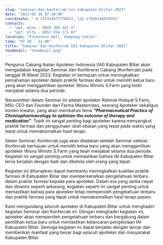 ```yaml
---
slug: "seminar-dan-konfercab-iai-kabupaten-blitar-2023"
date: "2023-03-18 07:30:00"
coordinate: "-8.155319477778617, 112.17016148470591"
contacts:
  - "apt. Aina - 0856 369 161 4"
  - "apt. Ulfa - 0857 354 371 87"
location: "Forestero Hall, Kampung Coklat"
time: "07.30 - 12.00"
title: "Seminar dan Konfercab IAI Kabupaten Blitar 2023"
thumbnail: "thumbnail.png"
---
```


Pengurus Cabang Ikatan Apoteker Indonesia (IAI) Kabupaten Blitar akan mengadakan kegiatan Seminar dan Konferensi Cabang (Konfercab) pada tanggal 18 Maret 2023. Kegiatan ini bertujuan untuk meningkatkan pemahaman apoteker dalam praktik farmasi dan untuk memilih ketua baru yang akan menggantikan apoteker Wisnu Winoto S.Farm yang telah menjabat selama dua periode.

Narasumber dalam Seminar ini adalah apoteker Rahmat Hidayat S.Farm, MSc CEO dan _Founder_ dari Farma Masterclass, seorang Apoteker sekaligus konten kreator, yang akan membahas tema **_"Pharmaceutical Practice of Chronopharmacology to optimize the outcome of therapy and medication"_**. Topik ini sangat penting bagi apoteker karena menyangkut praktik farmasi dan penggunaan obat-obatan yang tepat pada waktu yang tepat untuk memaksimalkan hasil terapi.

Selain Seminar, Konfercab juga akan diadakan setelah Seminar selesai. Konfercab bertujuan untuk memilih ketua baru yang akan menggantikan apoteker Wisnu Winoto S.Farm yang telah menjabat selama dua periode. Kegiatan ini sangat penting untuk memastikan bahwa IAI Kabupaten Blitar terus berjalan dengan baik dan dikelola oleh orang yang tepat.

Kegiatan ini diharapkan dapat membantu meningkatkan kualitas praktik farmasi di Kabupaten Blitar dan memperkenalkan pengetahuan terbaru dalam praktik farmasi kepada para apoteker. Dalam era yang serba cepat dan dinamis seperti sekarang, kegiatan seperti ini sangat penting untuk memastikan bahwa para apoteker tetap memperoleh pengetahuan terbaru dan praktik farmasi yang tepat untuk memaksimalkan hasil terapi pasien.

Kami mengundang seluruh apoteker di Kabupaten Blitar untuk menghadiri kegiatan Seminar dan Konfercab ini. Dengan menghadiri kegiatan ini, apoteker akan memperoleh pengetahuan terbaru dan bergabung dalam pemilihan ketua baru untuk memastikan kelancaran pengelolaan IAI Kabupaten Blitar. Semoga kegiatan ini dapat berjalan dengan lancar dan memberikan manfaat yang besar bagi seluruh apoteker dan masyarakat Kabupaten Blitar.
